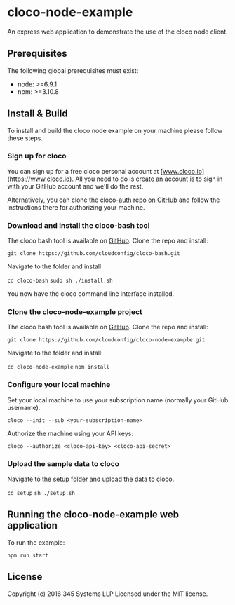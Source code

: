 # cloco-node-example
An express web application to demonstrate the use of the cloco node client.

## Prerequisites
The following global prerequisites must exist:
- node: >=6.9.1
- npm: >=3.10.8

## Install & Build
To install and build the cloco node example on your machine please follow these steps.

### Sign up for cloco

You can sign up for a free cloco personal account at [www.cloco.io](https://www.cloco.io).  All you need to do is create an account is to sign in with your GitHub account and we'll do the rest.

Alternatively, you can clone the [cloco-auth repo on GitHub](https://github.com/cloudconfig/cloco-auth) and follow the instructions there for authorizing your machine.

### Download and install the cloco-bash tool

The cloco bash tool is available on [GitHub](https://github.com/cloudconfig/cloco-bash).  Clone the repo and install:

`git clone https://github.com/cloudconfig/cloco-bash.git`

Navigate to the folder and install:

`cd cloco-bash`
`sudo sh ./install.sh`

You now have the cloco command line interface installed.

### Clone the cloco-node-example project

The cloco bash tool is available on [GitHub](https://github.com/cloudconfig/cloco-node-example).  Clone the repo and install:

`git clone https://github.com/cloudconfig/cloco-node-example.git`

Navigate to the folder and install:

`cd cloco-node-example`
`npm install`

### Configure your local machine

Set your local machine to use your subscription name (normally your GitHub username).

`cloco --init --sub <your-subscription-name>`

Authorize the machine using your API keys:

`cloco --authorize <cloco-api-key> <cloco-api-secret>`

### Upload the sample data to cloco

Navigate to the setup folder and upload the data to cloco.

`cd setup`
`sh ./setup.sh`

## Running the cloco-node-example web application

To run the example:

`npm run start`

## License
Copyright (c) 2016 345 Systems LLP
Licensed under the MIT license.
